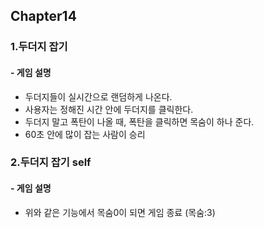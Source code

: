 ## Chapter14

### 1.두더지 잡기

#### - 게임 설명

- 두더지들이 실시간으로 랜덤하게 나온다.
- 사용자는 정해진 시간 안에 두더지를 클릭한다.
- 두더지 말고 폭탄이 나올 때, 폭탄을 클릭하면 목숨이 하나 준다.
- 60초 안에 많이 잡는 사람이 승리

### 2.두더지 잡기 self

#### - 게임 설명

- 위와 같은 기능에서 목숨0이 되면 게임 종료 (목숨:3)
